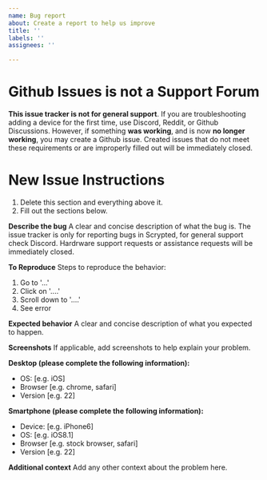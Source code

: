 ```yaml
---
name: Bug report
about: Create a report to help us improve
title: ''
labels: ''
assignees: ''

---
```


# Github Issues is not a Support Forum

**This issue tracker is not for general support**. If you are troubleshooting adding a device for the first time, use Discord, Reddit, or Github Discussions. However, if something **was working**, and is now **no longer working**, you may create a Github issue.
Created issues that do not meet these requirements or are improperly filled out will be immediately closed.


# New Issue Instructions

1. Delete this section and everything above it.
2. Fill out the sections below.

**Describe the bug**
A clear and concise description of what the bug is. The issue tracker is only for reporting bugs in Scrypted, for general support check Discord. Hardrware support requests or assistance requests will be immediately closed.

**To Reproduce**
Steps to reproduce the behavior:
1. Go to '...'
2. Click on '....'
3. Scroll down to '....'
4. See error

**Expected behavior**
A clear and concise description of what you expected to happen.

**Screenshots**
If applicable, add screenshots to help explain your problem.

**Desktop (please complete the following information):**
 - OS: [e.g. iOS]
 - Browser [e.g. chrome, safari]
 - Version [e.g. 22]

**Smartphone (please complete the following information):**
 - Device: [e.g. iPhone6]
 - OS: [e.g. iOS8.1]
 - Browser [e.g. stock browser, safari]
 - Version [e.g. 22]

**Additional context**
Add any other context about the problem here.
